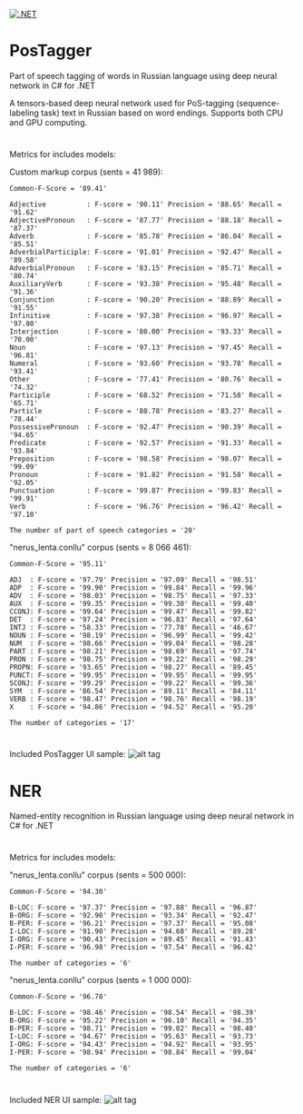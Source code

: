 [![.NET](https://github.com/zamgi/lingvo--PosTagger-NER-ru-dnn/actions/workflows/dotnet.yml/badge.svg)](https://github.com/zamgi/lingvo--PosTagger-NER-ru-dnn/actions/workflows/dotnet.yml)

# PosTagger
Part of speech tagging of words in Russian language using deep neural network in C# for .NET

A tensors-based deep neural network used for PoS-tagging (sequence-labeling task) text in Russian based on word endings.
Supports both CPU and GPU computing.

#
Metrics for includes models:

 Custom markup corpus (sents = 41 989):
```
Common-F-Score = '89.41'

Adjective          : F-score = '90.11' Precision = '88.65' Recall = '91.62'
AdjectivePronoun   : F-score = '87.77' Precision = '88.18' Recall = '87.37'
Adverb             : F-score = '85.78' Precision = '86.04' Recall = '85.51'
AdverbialParticiple: F-score = '91.01' Precision = '92.47' Recall = '89.58'
AdverbialPronoun   : F-score = '83.15' Precision = '85.71' Recall = '80.74'
AuxiliaryVerb      : F-score = '93.38' Precision = '95.48' Recall = '91.36'
Conjunction        : F-score = '90.20' Precision = '88.89' Recall = '91.55'
Infinitive         : F-score = '97.38' Precision = '96.97' Recall = '97.80'
Interjection       : F-score = '80.00' Precision = '93.33' Recall = '70.00'
Noun               : F-score = '97.13' Precision = '97.45' Recall = '96.81'
Numeral            : F-score = '93.60' Precision = '93.78' Recall = '93.41'
Other              : F-score = '77.41' Precision = '80.76' Recall = '74.32'
Participle         : F-score = '68.52' Precision = '71.58' Recall = '65.71'
Particle           : F-score = '80.78' Precision = '83.27' Recall = '78.44'
PossessivePronoun  : F-score = '92.47' Precision = '90.39' Recall = '94.65'
Predicate          : F-score = '92.57' Precision = '91.33' Recall = '93.84'
Preposition        : F-score = '98.58' Precision = '98.07' Recall = '99.09'
Pronoun            : F-score = '91.82' Precision = '91.58' Recall = '92.05'
Punctuation        : F-score = '99.87' Precision = '99.83' Recall = '99.91'
Verb               : F-score = '96.76' Precision = '96.42' Recall = '97.10'

The number of part of speech categories = '20'
```
 "nerus_lenta.conllu" corpus (sents = 8 066 461):
```
Common-F-Score = '95.11'

ADJ  : F-score = '97.79' Precision = '97.09' Recall = '98.51'
ADP  : F-score = '99.90' Precision = '99.84' Recall = '99.96'
ADV  : F-score = '98.03' Precision = '98.75' Recall = '97.33'
AUX  : F-score = '99.35' Precision = '99.30' Recall = '99.40'
CCONJ: F-score = '99.64' Precision = '99.47' Recall = '99.82'
DET  : F-score = '97.24' Precision = '96.83' Recall = '97.64'
INTJ : F-score = '58.33' Precision = '77.78' Recall = '46.67'
NOUN : F-score = '98.19' Precision = '96.99' Recall = '99.42'
NUM  : F-score = '98.66' Precision = '99.04' Recall = '98.28'
PART : F-score = '98.21' Precision = '98.69' Recall = '97.74'
PRON : F-score = '98.75' Precision = '99.22' Recall = '98.29'
PROPN: F-score = '93.65' Precision = '98.27' Recall = '89.45'
PUNCT: F-score = '99.95' Precision = '99.95' Recall = '99.95'
SCONJ: F-score = '99.29' Precision = '99.22' Recall = '99.36'
SYM  : F-score = '86.54' Precision = '89.11' Recall = '84.11'
VERB : F-score = '98.47' Precision = '98.76' Recall = '98.19'
X    : F-score = '94.86' Precision = '94.52' Recall = '95.20'

The number of categories = '17'
```
#

Included PosTagger UI sample:
![alt tag](https://github.com/zamgi/lingvo--PosTagger-ru-dnn/blob/master/pos_tagger_ru.png)


# NER
Named-entity recognition in Russian language using deep neural network in C# for .NET

#
Metrics for includes models:

 "nerus_lenta.conllu" corpus (sents = 500 000):
```
Common-F-Score = '94.30'

B-LOC: F-score = '97.37' Precision = '97.88' Recall = '96.87'
B-ORG: F-score = '92.90' Precision = '93.34' Recall = '92.47'
B-PER: F-score = '96.21' Precision = '97.37' Recall = '95.08'
I-LOC: F-score = '91.90' Precision = '94.68' Recall = '89.28'
I-ORG: F-score = '90.43' Precision = '89.45' Recall = '91.43'
I-PER: F-score = '96.98' Precision = '97.54' Recall = '96.42'

The number of categories = '6'
```
 "nerus_lenta.conllu" corpus (sents = 1 000 000):
```
Common-F-Score = '96.78'

B-LOC: F-score = '98.46' Precision = '98.54' Recall = '98.39'
B-ORG: F-score = '95.22' Precision = '96.10' Recall = '94.35'
B-PER: F-score = '98.71' Precision = '99.02' Recall = '98.40'
I-LOC: F-score = '94.67' Precision = '95.63' Recall = '93.73'
I-ORG: F-score = '94.43' Precision = '94.92' Recall = '93.95'
I-PER: F-score = '98.94' Precision = '98.84' Recall = '99.04'

The number of categories = '6'
```
#

Included NER UI sample:
![alt tag](https://github.com/zamgi/lingvo--PosTagger-ru-dnn/blob/master/ner_ru.png)

